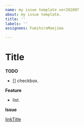 ```yaml
---
name: my issue template ver202007
about: my issue template.
title: ''
labels: ''
assignees: FumihiroMaejima

---
```


# Title

**TODO**

- [] checkbox.

**Feature**

- list.

**Issue**

[linkTitle](https://github.com/FumihiroMaejima/)
